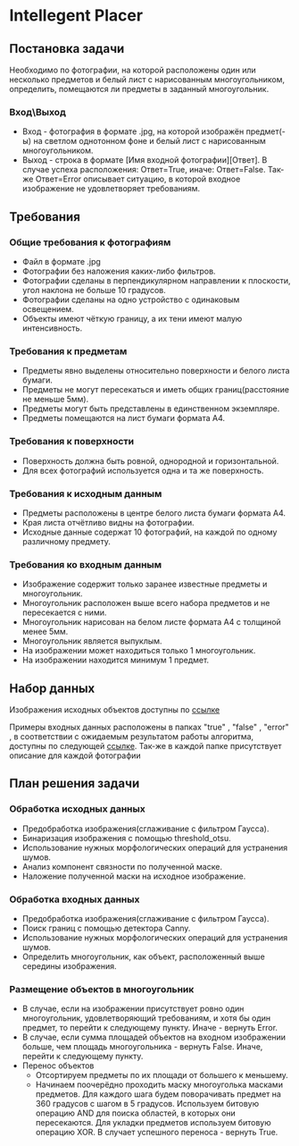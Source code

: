 # Intellegent Placer
## Постановка задачи

Необходимо по фотографии, на которой расположены один или несколько предметов и белый лист с нарисованным многоугольником, определить, помещаются ли предметы в заданный многоугольник. 

### Вход\Выход
- Вход - фотография в формате .jpg, на которой изображён предмет(-ы) на светлом однотонном фоне и белый лист с нарисованным многоугольником.
- Выход - строка в формате [Имя входной фотографии][Ответ]. В случае успеха расположения: Ответ=True, иначе: Ответ=False. Так-же Ответ=Error описывает ситуацию, в которой входное изображение не удовлетворяет требованиям.

## Требования

### Общие требования к фотографиям
- Файл в формате .jpg
- Фотографии без наложения каких-либо фильтров.
- Фотографии сделаны в перпендикулярном направлении к плоскости, угол наклона не больше 10 градусов.
- Фотографии сделаны на одно устройство с одинаковым освещением.
- Объекты имеют чёткую границу, а их тени имеют малую интенсивность.

### Требования к предметам
- Предметы явно выделены относительно поверхности и белого листа бумаги.
- Предметы не могут пересекаться и иметь общих границ(расстояние не меньше 5мм).
- Предметы могут быть представлены в единственном экземпляре.
- Предметы помещаются на лист бумаги формата A4.

### Требования к поверхности
- Поверхность должна быть ровной, однородной и горизонтальной.
- Для всех фотографий используется одна и та же поверхность.

### Требования к исходным данным
- Предметы расположены в центре белого листа бумаги формата А4.
- Края листа отчётливо видны на фотографии.
- Исходные данные содержат 10 фотографий, на каждой по одному различному предмету.

### Требования ко входным данным
- Изображение содержит только заранее известные предметы и многоугольник.
- Многоугольник расположен выше всего набора предметов и не пересекается с ними.
- Многоугольник нарисован на белом листе формата A4 с толщиной менее 5мм.
- Многоугольник является выпуклым.
- На изображении может находиться только 1 многоугольник.
- На изображении находится минимум 1 предмет.

## Набор данных

Изображения исходных объектов доступны по [ссылке](https://drive.google.com/drive/folders/1_Az5gIQZRQkBOXIJTfX5e9_Pgxa7kO-a?usp=sharing)

Примеры входных данных расположены в папках "true" , "false" , "error" , в соответствии с ожидаемым результатом работы алгоритма, доступны по следующей [ссылке](https://drive.google.com/drive/folders/11lU9_B2_3u90xtG1A0672gMMpnqoJw9J?usp=sharing).
Так-же в каждой папке присутствует описание для каждой фотографии

## План решения задачи

### Обработка исходных данных
- Предобработка изображения(сглаживание с фильтром Гаусса).
- Бинаризация изображения с помощью threshold_otsu.
- Использование нужных морфологических операций для устранения шумов.
- Анализ компонент связности по полученной маске.
- Наложение полученной маски на исходное изображение.

### Обработка входных данных
- Предобработка изображения(сглаживание с фильтром Гаусса).
- Поиск границ с помощью детектора Canny.
- Использование нужных морфологических операций для устранения шумов.
- Определить многоугольник, как объект, расположенный выше середины изображения.

### Размещение объектов в многоугольник
- В случае, если на изображении присутствует ровно один многоугольник, удовлетворяющий требованиям, и хотя бы один предмет, то перейти к следующему пункту. Иначе -  вернуть Error.
- В случае, если сумма площадей объектов на входном изображении больше, чем площадь многоугольника - вернуть False. Иначе, перейти к следующему пункту.
- Перенос объектов
   - Отсортируем предметы по их площади от большего к меньшему.
   - Начинаем поочерёдно проходить маску многоуголька масками предметов. Для каждого шага будем поворачивать предмет на 360 градусов с шагом в 5 градусов. Используем битовую операцию AND для поиска областей, в которых они пересекаются. Для укладки предметов используем битовую операцию XOR. В случает успешного переноса - вернуть   True.



 
